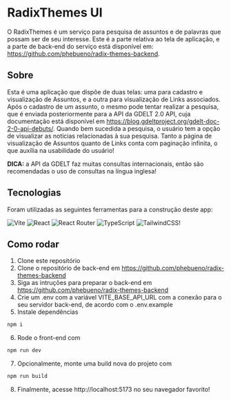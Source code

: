 # RadixThemes UI
O RadixThemes é um serviço para pesquisa de assuntos e de palavras que possam ser de seu interesse. Este é a parte relativa ao tela de aplicação, e a parte de back-end do serviço está disponível em: https://github.com/phebueno/radix-themes-backend.

## Sobre
Esta é uma aplicação que dispõe de duas telas: uma para cadastro e visualização de Assuntos, e a outra para visualização de Links associados. Após o cadastro de um assunto, o mesmo pode tentar realizar a pesquisa, que é enviada posteriormente para a API da GDELT 2.0 API, cuja documentação está disponível em https://blog.gdeltproject.org/gdelt-doc-2-0-api-debuts/. Quando bem sucedida a pesquisa, o usuário tem a opção de visualizar as notícias relacionadas à sua pesquisa. Tanto a página de visualização de Assuntos quanto de Links conta com paginação infinita, o que auxília na usabilidade do usuário!

**DICA:** a API da GDELT faz muitas consultas internacionais, então são recomendadas o uso de consultas na língua inglesa! 

## Tecnologias
Foram utilizadas as seguintes ferramentas para a construção deste app:<br>

![Vite](https://img.shields.io/badge/vite-%23646CFF.svg?style=for-the-badge&logo=vite&logoColor=white)
![React](https://img.shields.io/badge/react-%2320232a.svg?style=for-the-badge&logo=react&logoColor=%2361DAFB)
![React Router](https://img.shields.io/badge/React_Router-CA4245?style=for-the-badge&logo=react-router&logoColor=white)
![TypeScript](https://img.shields.io/badge/typescript-%23007ACC.svg?style=for-the-badge&logo=typescript&logoColor=white)
![TailwindCSS](https://img.shields.io/badge/tailwindcss-%2338B2AC.svg?style=for-the-badge&logo=tailwind-css&logoColor=white)!

## Como rodar

1. Clone este repositório
2. Clone o repositório de back-end em https://github.com/phebueno/radix-themes-backend
3. Siga as intruções para preparar o back-end em https://github.com/phebueno/radix-themes-backend
4. Crie um .env com a variável VITE_BASE_API_URL com a conexão para o seu servidor back-end, de acordo com o .env.example
5. Instale dependências
```bash
npm i
```
6. Rode o front-end com
```bash
npm run dev
```
7. Opcionalmente, monte uma build nova do projeto com
```bash
npm run build
```
8. Finalmente, acesse http://localhost:5173 no seu navegador favorito!
